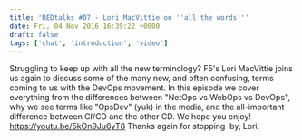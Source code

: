 ```yaml
---
title: 'REDtalks #07 - Lori MacVittie on ''all the words'''
date: Fri, 04 Nov 2016 16:39:22 +0000
draft: false
tags: ['chat', 'introduction', 'video']
---
```


Struggling to keep up with all the new terminology? F5's Lori MacVittie joins us again to discuss some of the many new, and often confusing, terms coming to us with the DevOps movement. In this episode we cover everything from the differences between "NetOps vs WebOps vs DevOps", why we see terms like "OpsDev" (yuk) in the media, and the all-important difference between CI/CD and the other CD. We hope you enjoy! https://youtu.be/5kOn9Ju6yT8 Thanks again for stopping  by, Lori.